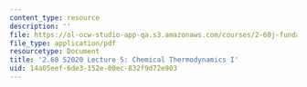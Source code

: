```yaml
---
content_type: resource
description: ''
file: https://ol-ocw-studio-app-qa.s3.amazonaws.com/courses/2-60j-fundamentals-of-advanced-energy-conversion-spring-2020/14a05eef6de3152e00ec832f9d72e903_MIT2_60s20_lec5.pdf
file_type: application/pdf
resourcetype: Document
title: '2.60 S2020 Lecture 5: Chemical Thermodynamics I'
uid: 14a05eef-6de3-152e-00ec-832f9d72e903
---
```

